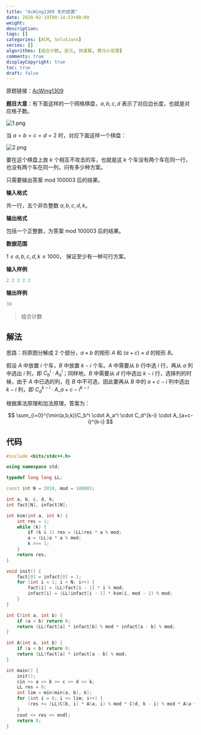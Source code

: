 ```yaml
---
title: "AcWing1309 车的放置"
date: 2020-02-19T00:14:53+08:00
weight: 
description:
tags: []
categories: [ACM, Solutions]
series: []
algorithms: [组合计数, 逆元, 快速幂, 费马小定理]
comments: true
displayCopyright: true
toc: true
draft: false
---
```


原题链接：[AcWing1309](https://www.acwing.com/problem/content/1311/)

**题目大意**：有下面这样的一个网格棋盘，$a,b,c,d$ 表示了对应边长度，也就是对应格子数。

![1.png](https://cdn.acwing.com/media/article/image/2020/01/02/19_29ca597a2d-1.png)

<!--more-->

当 $a=b=c=d=2$ 时，对应下面这样一个棋盘：

![2.png](https://cdn.acwing.com/media/article/image/2020/01/02/19_35aad7562d-2.png)

要在这个棋盘上放 $k$ 个相互不攻击的车，也就是这 $k$ 个车没有两个车在同一行，也没有两个车在同一列，问有多少种方案。

只需要输出答案 $\mathrm{mod} \ 100003$ 后的结果。

**输入格式**

共一行，五个非负整数 $a,b,c,d,k$。

**输出格式**

包括一个正整数，为答案 $\mathrm{mod} \ 100003$ 后的结果。

**数据范围**

$1≤a,b,c,d,k≤1000$，
保证至少有一种可行方案。

**输入样例**

```cpp
2 2 2 2 2
```

**输出样例**

```cpp
38
```

> 组合计数

## 解法

思路：将原图分解成 $2$ 个部分，$a \times b$ 的矩形 $A$ 和 $(a+c) \times d$ 的矩形 $B$。

假设 $A$ 中放置 $i$ 个车，$B$ 中放置 $k-i$ 个车。$A$ 中需要从 $b$ 行中选 $i$ 行，再从 $a$ 列中选出 $i$ 列，即 $C_b^i \cdot A_a^i$；同样地，$B$ 中需要从 $d$ 行中选出 $k-i$ 行，选择列的时候，由于 $A$ 中已选的列，在 $B$ 中不可选，因此要再从 $B$ 中的 $a+c-i$ 列中选出 $k-i$ 列，即 $C_d^{k-i} \cdot A\_{a+c-i}^{k-i}$

根据乘法原理和加法原理，答案为：

<div>

$$
\sum_{i=0}^{\min(a,b,k)}C_b^i \cdot A_a^i \cdot C_d^{k-i} \cdot A_{a+c-i}^{k-i}
$$

</div>

## 代码

```cpp
#include <bits/stdc++.h>

using namespace std;

typedef long long LL;

const int N = 2010, mod = 100003;

int a, b, c, d, k;
int fact[N], infact[N];

int ksm(int a, int k) {
    int res = 1;
    while (k) {
        if (k & 1) res = (LL)res * a % mod;
        a = (LL)a * a % mod;
        k >>= 1;
    }
    return res;
}

void init() {
    fact[0] = infact[0] = 1;
    for (int i = 1; i < N; i++) {
        fact[i] = (LL)fact[i - 1] * i % mod;
        infact[i] = (LL)infact[i - 1] * ksm(i, mod - 2) % mod;
    }
}

int C(int a, int b) {
    if (a < b) return 0;
    return (LL)fact[a] * infact[b] % mod * infact[a - b] % mod;
}

int A(int a, int b) {
    if (a < b) return 0;
    return (LL)fact[a] * infact[a - b] % mod;
}

int main() {
    init();
    cin >> a >> b >> c >> d >> k;
    LL res = 0;
    int lim = min(min(a, b), k);
    for (int i = 0; i <= lim; i++) {
        (res += (LL)C(b, i) * A(a, i) % mod * C(d, k - i) % mod * A(a + c - i, k - i)) %= mod;
    }
    cout << res << endl;
    return 0;
}
```

